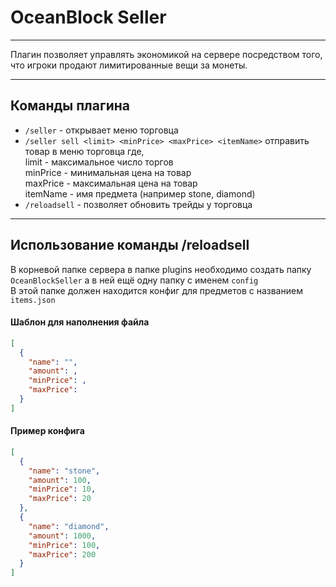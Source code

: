 # OceanBlock Seller
<hr>
Плагин позволяет управлять экономикой на сервере посредством того, что игроки продают лимитированные вещи за монеты.
<hr>

## Команды плагина

* ```/seller``` - открывает меню торговца
* ```/seller sell <limit> <minPrice> <maxPrice> <itemName>``` отправить товар в меню торговца где,
    <br>
limit - максимальное число торгов <br>
minPrice - минимальная цена на товар <br>
maxPrice - максимальная цена на товар <br>
itemName - имя предмета (например stone, diamond) <br>
* ```/reloadsell``` - позволяет обновить трейды у торговца <br>
<hr>

## Использование команды /reloadsell

В корневой папке сервера в папке plugins необходимо создать папку ```OceanBlockSeller``` а в ней ещё одну папку с именем ```config```<br>
В этой папке должен находится конфиг для предметов с названием ```items.json```

#### Шаблон для наполнения файла

```json
[
  {
    "name": "",
    "amount": ,
    "minPrice": ,
    "maxPrice": 
  }
]
```

#### Пример конфига

```json
[
  {
    "name": "stone",
    "amount": 100,
    "minPrice": 10,
    "maxPrice": 20
  },
  {
    "name": "diamond",
    "amount": 1000,
    "minPrice": 100,
    "maxPrice": 200
  }
]
```





